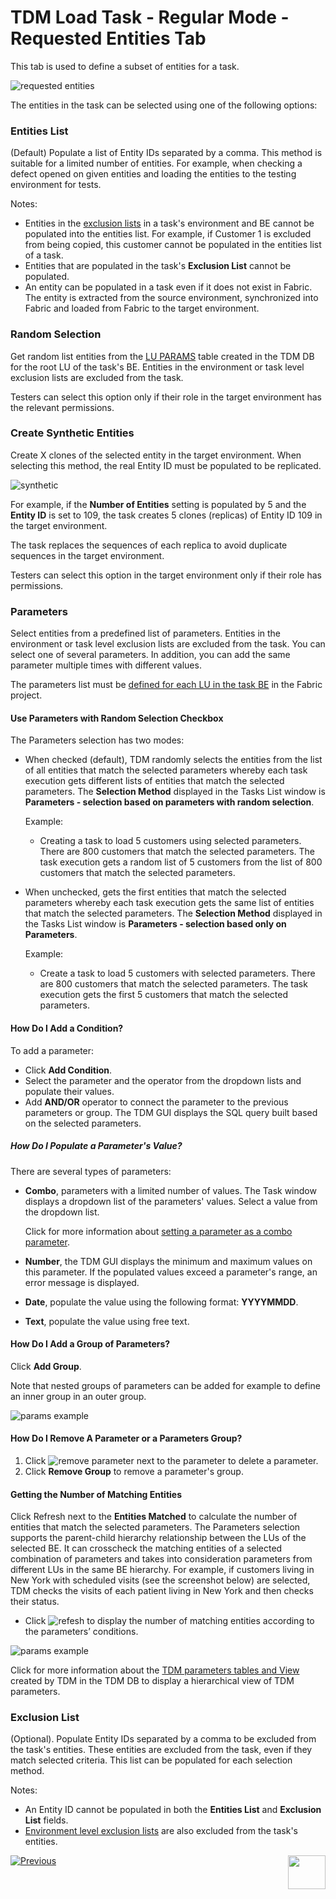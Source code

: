 # TDM Load Task - Regular Mode - Requested Entities Tab

This tab is used to define a subset of entities for a task.  

![requested entities](images/load_requested_entities_tab_regular.png)



The entities in the task can be selected using one of the following options:

### Entities List

(Default)  Populate a list of Entity IDs separated by a comma. This method is suitable for a limited number of entities. For example, when checking a defect opened on given entities and loading the entities to the testing environment for tests.

Notes:

- Entities in the [exclusion lists](13_environment_exclusion_lists.md) in a task's environment and BE cannot be populated into the entities list. For example, if Customer 1 is excluded from being copied, this customer cannot be populated in the entities list of a task.
- Entities that are populated in the task's **Exclusion List** cannot be populated.
- An entity can be populated in a task even if it does not exist in Fabric. The entity is extracted from the source environment, synchronized into Fabric and loaded from Fabric to the target environment.

### **Random Selection** 

Get random list entities from the [LU PARAMS](/articles/TDM/tdm_architecture/02_tdm_database.md#lu_name_params) table created  in the TDM DB for the root LU of the task's BE.  Entities in the environment or task level exclusion lists are excluded from the task.

Testers can select this option only if their role in the target environment has the relevant permissions.

### Create Synthetic Entities

Create X clones of the selected entity in the target environment. When selecting this method, the real Entity ID must be populated to be replicated. 

![synthetic](images/requested_entities_synthetic_mode.png)



For example, if the **Number of Entities** setting is populated by  5 and the **Entity ID** is set to 109, the task creates 5 clones (replicas) of Entity ID 109 in the target environment. 

The task replaces the sequences of each replica to avoid duplicate sequences in the target environment. 

Testers can select this option in the target environment only if their role has permissions.

### Parameters 

Select entities from a predefined list of parameters. Entities in the environment or task level exclusion lists are excluded from the task. You can select one of several parameters. In addition, you can add the same parameter multiple times with different values.

The parameters list must be [defined for each LU in the task BE](/articles/TDM/tdm_implementation/07_tdm_implementation_parameters_handling.md) in the Fabric project.

  #### Use Parameters with Random Selection Checkbox

  The Parameters selection has two modes: 

  - When checked (default), TDM randomly selects the entities from the list of all entities that match the selected parameters whereby each task execution gets different lists of entities that match the selected parameters. The **Selection Method** displayed in the Tasks List window is **Parameters - selection based on parameters with random selection**. 

    Example: 

    - Creating a task to load 5 customers using selected parameters. There are 800 customers that match the selected parameters. The task execution gets a random list of 5 customers from the list of 800 customers that match the selected parameters.  

  - When unchecked, gets the first entities that match the selected parameters whereby each task execution gets the same list of entities that match the selected parameters. The **Selection Method** displayed in the Tasks List window is **Parameters - selection based only on Parameters**. 

    Example:

    - Create a task to load 5 customers with selected parameters. There are 800 customers that match the selected parameters. The task execution gets the first 5 customers that match the selected parameters. 

  #### How Do I Add a Condition? 

  To add a parameter:

  -  Click **Add Condition**. 
  - Select the parameter and the operator from the dropdown lists and populate their values.
  - Add **AND/OR** operator to connect the parameter to the previous parameters or group.
The TDM GUI  displays the SQL query built based on the selected parameters.
  
##### How Do I Populate a Parameter's Value?
  
There are several types of parameters:
  
- **Combo**, parameters with a limited number of values. The Task window displays a dropdown list of the parameters' values. Select a value from the dropdown list.
  
  Click for more information about [setting a parameter as a combo parameter](/articles/TDM/tdm_implementation/07_tdm_implementation_parameters_handling.md#tdm-parameters-implementation-guidelines).
  
- **Number**, the TDM GUI displays the minimum and maximum values on this parameter. If the populated values exceed a parameter's range, an error message is displayed.
  
- **Date**, populate the value using the following format: **YYYYMMDD**.
  
- **Text**, populate the value using free text.
  
#### How Do I Add a Group of Parameters?
  
Click **Add Group**. 
  
Note that nested groups of parameters can be added for example to define an inner group in an outer group.
  

  

  
![params example](images/parameters_example1.png)
  
#### How Do I Remove A Parameter or a Parameters Group?
  
1.  Click ![remove parameter](images/delete_parameters_icon.png) next to the parameter to delete a parameter.
2.  Click **Remove Group** to remove a parameter's group.

#### Getting the Number of Matching Entities

Click Refresh next to the **Entities Matched** to calculate the number of entities that match the selected parameters.
The Parameters selection supports the parent-child hierarchy relationship between the LUs of the selected BE. It can crosscheck the matching entities of a selected combination of parameters and takes into consideration parameters from different LUs in the same BE hierarchy. For example, if customers living in New York with scheduled visits (see the screenshot below) are selected, TDM checks the visits of each patient living in New York and then checks their status.

- Click ![refesh](images/parameters_refresh_icon.png) to display the number of matching entities according to the parameters’ conditions.


![params example](images/parameters_example2.png)



Click for more information about the [TDM parameters tables and View](/articles/TDM/tdm_architecture/07_tdm_parameters_handling.md) created by TDM in the TDM DB to display a hierarchical view of TDM parameters. 

### Exclusion List

(Optional). Populate Entity IDs separated by a comma to be excluded from the task's entities. These entities are excluded from the task, even if they match selected criteria. This list can be populated for each selection method.

Notes:

- An Entity ID cannot be populated in both the **Entities List** and **Exclusion List** fields.
- [Environment level exclusion lists](13_environment_exclusion_lists.md) are also excluded from the task's entities.





 [![Previous](/articles/images/Previous.png)](17_load_task_regular_mode.md)[<img align="right" width="60" height="54" src="/articles/images/Next.png">](19_load_task_request_parameters_regular_mode.md)


